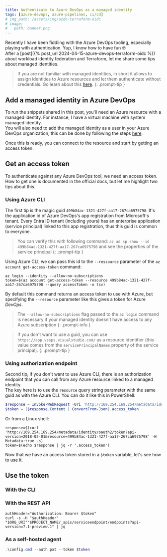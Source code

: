 ```yaml
---
title: Authenticate to Azure DevOps as a managed identity
tags: [azure-devops, azure-pipelines, ci/cd]
# img_path: /assets/img/azdo-terraform-oidc
# image:
#   path: banner.png
---
```


Recently I have been fiddling with the Azure DevOps tooling, especially playing with authentication. Yup, I know how to have fun 🤓  
After a [post]({% post_url 2024-04-15-azure-devops-terraform-oidc %}) about workload identity federation and Terraform, let me share some tips about managed identities.  

> If you are not familiar with managed identities, in short it allows to assign identities to Azure resources and let them authenticate without credentials. Go learn about this [here](https://learn.microsoft.com/en-us/entra/identity/managed-identities-azure-resources/overview).
{: .prompt-tip }

## Add a managed identity in Azure DevOps
To run the snippets shared in this post, you'll need an Azure resource with a managed identity. For instance, I have a virtual machine with system managed identity.  
You will also need to add the managed identity as a user in your Azure DevOps organization, this can be done by following the steps [here](https://learn.microsoft.com/en-us/azure/devops/integrate/get-started/authentication/service-principal-managed-identity?view=azure-devops).

Once this is ready, you can connect to the resource and start by getting an access token.

## Get an access token
To authenticate against any Azure DevOps tool, we need an access token. How to get one is documented in the official docs, but let me highlight two tips about this.

### Using Azure CLI
The first tip is the magic guid `499b84ac-1321-427f-aa17-267ca6975798`. It's the application id of Azure DevOps's app registration from Microsoft's tenant. Every Entra ID tenant (including yours) has an enterprise application (service principal) linked to this app registration, thus this guid is common to everyone.  

> You can verify this with following command: `az ad sp show --id 499b84ac-1321-427f-aa17-267ca6975798` and see the properties of the service principal
{: .prompt-tip }

Using Azure CLI, we can pass this id to the `--ressource` parameter of the `az account get-access-token` command:
```shell
az login --identity --allow-no-subscriptions
token=$(az account get-access-token --resource 499b84ac-1321-427f-aa17-267ca6975798 --query accessToken -o tsv)
```
By default this command returns an access token to use with Azure, but specifying the `--resource` parameter like this gives a token for Azure _DevOps_.  

> The `--allow-no-subscriptions` flag passed to the `az login` command is necessary if your managed identity doesn't have access to any Azure subscription
{: .prompt-info }

> If you don't want to use a guid, you can use `https://app.vssps.visualstudio.com/` as a resource identifier (this value comes from the `servicePrincipalNames` property of the service principal).
{: .prompt-tip }

### Using authorization endpoint
Second tip, if you don't want to use Azure CLI, there is an authorization endpoint that you can call from any Azure resource linked to a managed identity.  
The key here is to use the `resource` query string parameter with the same guid as with the Azure CLI. You can do it like this in PowerShell:
```powershell
$response = Invoke-WebRequest -Uri 'http://169.254.169.254/metadata/identity/oauth2/token?api-version=2018-02-01&resource=499b84ac-1321-427f-aa17-267ca6975798' -Header @{ Metadata = $true }
$token = ($response.Content | ConvertFrom-Json).access_token
```
Or from a Linux shell:
```shell
response=$(curl 'http://169.254.169.254/metadata/identity/oauth2/token?api-version=2018-02-01&resource=499b84ac-1321-427f-aa17-267ca6975798' -H Metadata:true -s)
token=$(echo $response | jq -r '.access_token')
```

Now that we have an access token stored in a `$token` variable, let's see how to use it.

## Use the token

### With the CLI

### With the REST API
```shell
authHeader="Authorization: Bearer $token"
curl -s -H "$authHeader" "$ORG_URI""$PROJECT_NAME/_apis/serviceendpoint/endpoints?api-version=7.1-preview.1" | jq
```
### As a self-hosted agent
```powershell
.\config.cmd --auth pat --token $token
```
